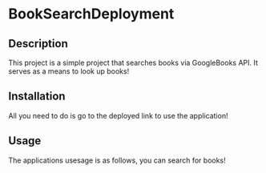 # BookSearchDeployment

## Description

This project is a simple project that searches books via GoogleBooks API.
It serves as a means to look up books!

## Installation

All you need to do is go to the deployed link to use the application!

## Usage

The applications usesage is as follows, you can search for books!
